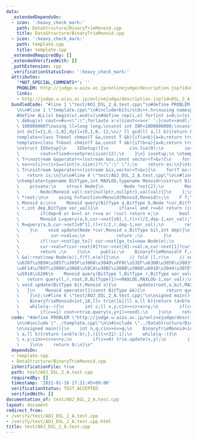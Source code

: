 ```yaml
---
data:
  _extendedDependsOn:
  - icon: ':heavy_check_mark:'
    path: DataStructure/BinaryTrieMonoid.cpp
    title: DataStructure/BinaryTrieMonoid.cpp
  - icon: ':heavy_check_mark:'
    path: template.cpp
    title: template.cpp
  _extendedRequiredBy: []
  _extendedVerifiedWith: []
  _pathExtension: cpp
  _verificationStatusIcon: ':heavy_check_mark:'
  attributes:
    '*NOT_SPECIAL_COMMENTS*': ''
    PROBLEM: http://judge.u-aizu.ac.jp/onlinejudge/description.jsp?id=DSL_2_A
    links:
    - http://judge.u-aizu.ac.jp/onlinejudge/description.jsp?id=DSL_2_A
  bundledCode: "#line 1 \"test/AOJ_DSL_2_A.test.cpp\"\n#define PROBLEM \"http://judge.u-aizu.ac.jp/onlinejudge/description.jsp?id=DSL_2_A\"\
    \n\n#line 1 \"template.cpp\"\n#include<bits/stdc++.h>\nusing namespace std;\n\
    #define ALL(x) begin(x),end(x)\n#define rep(i,n) for(int i=0;i<(n);i++)\n#define\
    \ debug(v) cout<<#v<<\":\";for(auto x:v){cout<<x<<' ';}cout<<endl;\n#define mod\
    \ 1000000007\nusing ll=long long;\nconst int INF=1000000000;\nconst ll LINF=1001002003004005006ll;\n\
    int dx[]={1,0,-1,0},dy[]={0,1,0,-1};\n// ll gcd(ll a,ll b){return b?gcd(b,a%b):a;}\n\
    template<class T>bool chmax(T &a,const T &b){if(a<b){a=b;return true;}return false;}\n\
    template<class T>bool chmin(T &a,const T &b){if(b<a){a=b;return true;}return false;}\n\
    \nstruct IOSetup{\n    IOSetup(){\n        cin.tie(0);\n        ios::sync_with_stdio(0);\n\
    \        cout<<fixed<<setprecision(12);\n    }\n} iosetup;\n \ntemplate<typename\
    \ T>\nostream &operator<<(ostream &os,const vector<T>&v){\n    for(int i=0;i<(int)v.size();i++)\
    \ os<<v[i]<<(i+1==(int)v.size()?\"\":\" \");\n    return os;\n}\ntemplate<typename\
    \ T>\nistream &operator>>(istream &is,vector<T>&v){\n    for(T &x:v)is>>x;\n \
    \   return is;\n}\n\n#line 4 \"test/AOJ_DSL_2_A.test.cpp\"\n\n#line 1 \"DataStructure/BinaryTrieMonoid.cpp\"\
    \ntemplate<typename BitType,int MAXLOG,typename Monoid>\nstruct BinaryTrieMonoid{\n\
    \    private:\n    struct Node{\n        Node *nxt[2];\n        Monoid val;\n\
    \        Node(Monoid val):nxt{nullptr,nullptr},val(val){}\n    };\n\n    Node\
    \ *root;\n\n    using F=function<Monoid(Monoid,Monoid)>;\n    F f;\n    const\
    \ Monoid e;\n\n    Monoid query(BitType a,BitType b,Node *cur,BitType l,BitType\
    \ r,int dep,BitType xor_val){\n        if(a<=l and r<=b) return (cur?cur->val:e);\n\
    \        if(dep<0 or b<=l or r<=a or !cur) return e;\n        bool x0=(xor_val>>dep)&1;\n\
    \        Monoid L=query(a,b,cur->nxt[x0],l,(l+r)/2,dep-1,xor_val);\n        Monoid\
    \ R=query(a,b,cur->nxt[x0^1],(l+r)/2,r,dep-1,xor_val);\n        return f(L,R);\n\
    \    }\n    void update(Node *cur,Monoid x,BitType bit,int dep){\n        if(dep==-1){\n\
    \            cur->val=x;\n            return ;\n        }\n        bool go_to=(bit>>dep)&1;\n\
    \        if(!cur->nxt[go_to]) cur->nxt[go_to]=new Node(e);\n        update(cur->nxt[go_to],x,bit,dep-1);\n\
    \        cur->val=f(cur->nxt[0]?cur->nxt[0]->val:e,cur->nxt[1]?cur->nxt[1]->val:e);\n\
    \        return ;\n    }\n\n    public:\n    BinaryTrieMonoid(F f,const Monoid\
    \ &e):root(new Node(e)),f(f),e(e){}\n\n    // fold [l,r)\n    // xor_val\u3092\
    \u6307\u5B9A\u3057\u305F\u3068\u304D\uFF0C\u53EF\u63DB\u3058\u3083\u306A\u3044\
    \u6F14\u7B97\u3060\u3068\u58CA\u308C\u308B\u3068\u601D\u3044\u307E\u3059\uFF0E\
    \u591A\u5206\n    Monoid query(BitType l,BitType r,BitType xor_val=0){\n     \
    \   return query(l,r,root,0,BitType(1)<<MAXLOG,MAXLOG-1,xor_val);\n    }\n   \
    \ void update(BitType bit,Monoid x){\n        update(root,x,bit,MAXLOG-1);\n \
    \   }\n    Monoid operator[](const BitType &k){\n        return query(k,k+1);\n\
    \    }\n};\n#line 6 \"test/AOJ_DSL_2_A.test.cpp\"\n\nsigned main(){\n    int n,q;cin>>n>>q;\n\
    \    BinaryTrieMonoid<int,18,ll> trie([&](ll a,ll b){return (a<b?a:b);},(1ll<<31)-1);\n\
    \    while(q--){\n        int c;ll x,y;cin>>c>>x>>y;\n        if(c==0) trie.update(x,y);\n\
    \        if(c==1) cout<<trie.query(x,y+1)<<endl;\n    }\n\n    return 0;\n}\n"
  code: "#define PROBLEM \"http://judge.u-aizu.ac.jp/onlinejudge/description.jsp?id=DSL_2_A\"\
    \n\n#include \"../template.cpp\"\n\n#include \"../DataStructure/BinaryTrieMonoid.cpp\"\
    \n\nsigned main(){\n    int n,q;cin>>n>>q;\n    BinaryTrieMonoid<int,18,ll> trie([&](ll\
    \ a,ll b){return (a<b?a:b);},(1ll<<31)-1);\n    while(q--){\n        int c;ll\
    \ x,y;cin>>c>>x>>y;\n        if(c==0) trie.update(x,y);\n        if(c==1) cout<<trie.query(x,y+1)<<endl;\n\
    \    }\n\n    return 0;\n}\n"
  dependsOn:
  - template.cpp
  - DataStructure/BinaryTrieMonoid.cpp
  isVerificationFile: true
  path: test/AOJ_DSL_2_A.test.cpp
  requiredBy: []
  timestamp: '2021-01-16 17:21:45+09:00'
  verificationStatus: TEST_ACCEPTED
  verifiedWith: []
documentation_of: test/AOJ_DSL_2_A.test.cpp
layout: document
redirect_from:
- /verify/test/AOJ_DSL_2_A.test.cpp
- /verify/test/AOJ_DSL_2_A.test.cpp.html
title: test/AOJ_DSL_2_A.test.cpp
---
```


